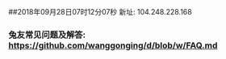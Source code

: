 ##2018年09月28日07时12分07秒 新址: 104.248.228.168
### 兔友常见问题及解答: https://github.com/wanggonging/d/blob/w/FAQ.md
